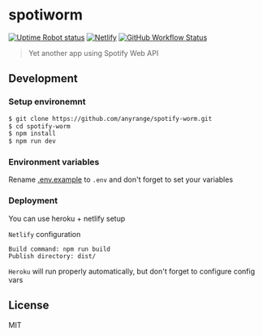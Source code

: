 # spotiworm

[![Uptime Robot status](https://img.shields.io/uptimerobot/status/m787497444-7b36a8b8a8545c2335febb2b)](https://stats.uptimerobot.com/kXD0runRnw/787497444)
[![Netlify](https://img.shields.io/netlify/2b93b34b-9fc4-47e4-ab20-bca6b8d6c6dd)](https://app.netlify.com/sites/spotiworm/deploys)
[![GitHub Workflow Status](https://img.shields.io/github/workflow/status/anyrange/spotiworm/server-ci?label=server-ci)](https://github.com/anyrange/spotiworm/actions/workflows/main.yml)

> Yet another app using Spotify Web API

## Development

### Setup environemnt

```bash
$ git clone https://github.com/anyrange/spotify-worm.git
$ cd spotify-worm
$ npm install
$ npm run dev
```

### Environment variables

Rename [.env.example](/.env.example) to `.env` and don't forget to set your variables

### Deployment

You can use heroku + netlify setup

`Netlify` configuration

```
Build command: npm run build
Publish directory: dist/
```

`Heroku` will run properly automatically,
but don't forget to configure config vars

## License

MIT
